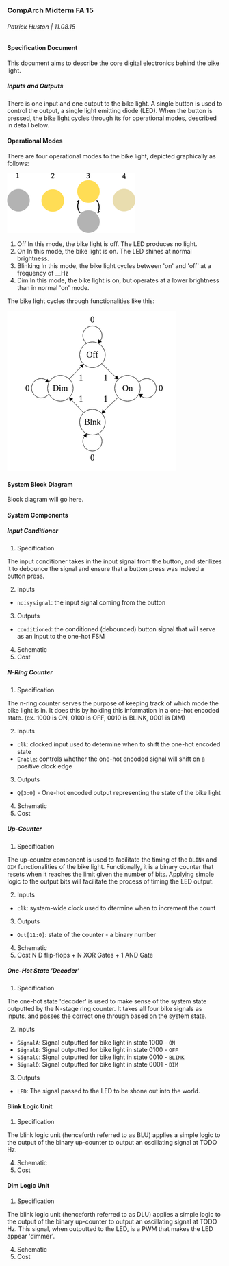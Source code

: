 ### CompArch Midterm FA 15
###### Patrick Huston | 11.08.15

#### Specification Document

This document aims to describe the core digital electronics behind the bike light. 

##### Inputs and Outputs
There is one input and one output to the bike light. A single button is used to control the output, a single light emitting diode (LED). When the button is pressed, the bike light cycles through its for operational modes, described in detail below.

#### Operational Modes
There are four operational modes to the bike light, depicted graphically as follows:

![System Diagram](/Midterm/img/system_diagram.png "Bike Light System Diagram")

1. Off
  In this mode, the bike light is off. The LED produces no light.
2. On
  In this mode, the bike light is on. The LED shines at normal brightness.
3. Blinking
  In this mode, the bike light cycles between 'on' and 'off' at a frequency of __Hz
4. Dim
  In this mode, the bike light is on, but operates at a lower brightness than in normal 'on' mode.

The bike light cycles through functionalities like this:

![FSM Diagram](/Midterm/img/fsm_flow.png "FSM Diagram")

#### System Block Diagram

Block diagram will go here.

#### System Components

##### Input Conditioner
1. Specification

The input conditioner takes in the input signal from the button, and sterilizes it to debounce the signal and ensure that a button press was indeed a button press. 

2. Inputs 

  - `noisysignal`: the input signal coming from the button

3. Outputs 

  - `conditioned`: the conditioned (debounced) button signal that will serve as an input to the one-hot FSM

4. Schematic
5. Cost

##### N-Ring Counter
1. Specification

The n-ring counter serves the purpose of keeping track of which mode the bike light is in. It does this by holding this information in a one-hot encoded state. (ex. 1000 is ON, 0100 is OFF, 0010 is BLINK, 0001 is DIM)

2. Inputs

  - `clk`: clocked input used to determine when to shift the one-hot encoded state
  - `Enable`: controls whether the one-hot encoded signal will shift on a positive clock edge

3. Outputs
  
  - `Q[3:0]` - One-hot encoded output representing the state of the bike light
  
4. Schematic
5. Cost

##### Up-Counter
1. Specification

The up-counter component is used to facilitate the timing of the `BLINK` and `DIM` functionalities of the bike light. Functionally, it is a binary counter that resets when it reaches the limit given the number of bits. Applying simple logic to the output bits will facilitate the process of timing the LED output.

2. Inputs

  - `clk`: system-wide clock used to dtermine when to increment the count

3. Outputs
  
  - `Out[11:0]`: state of the counter - a binary number

4. Schematic
5. Cost
  N D flip-flops + N XOR Gates + 1 AND Gate


##### One-Hot State 'Decoder'
1. Specification

The one-hot state 'decoder' is used to make sense of the system state outputted by the N-stage ring counter. It takes all four bike signals as inputs, and passes the correct one through based on the system state.

2. Inputs

  - `SignalA`: Signal outputted for bike light in state 1000 - `ON`
  - `SignalB`: Signal outputted for bike light in state 0100 - `OFF`
  - `SignalC`: Signal outputted for bike light in state 0010 - `BLINK`
  - `SignalD`: Signal outputted for bike light in state 0001 - `DIM`

3. Outputs

  - `LED`: The signal passed to the LED to be shone out into the world. 

#### Blink Logic Unit
1. Specification

The blink logic unit (henceforth referred to as BLU) applies a simple logic to the output of the binary up-counter to output an oscillating signal at TODO Hz.
  
4. Schematic
5. Cost


#### Dim Logic Unit
1. Specification

The blink logic unit (henceforth referred to as DLU) applies a simple logic to the output of the binary up-counter to output an oscillating signal at TODO Hz. This signal, when outputted to the LED, is a PWM that makes the LED appear 'dimmer'.
  
4. Schematic
5. Cost
